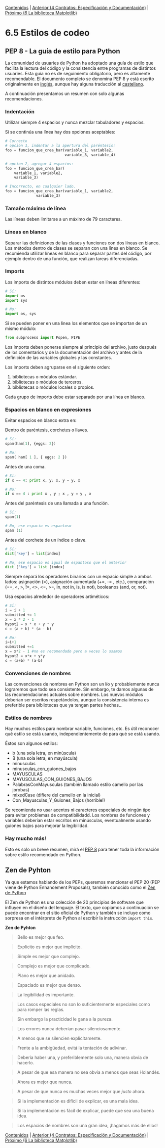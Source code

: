 [Contenidos](../Contenidos.md) \| [Anterior (4 Contratos: Especificación y Documentación)](04_Especificacion_y_Documentacion.md) \| [Próximo (6 La biblioteca Matplotlib)](06_Matplotlib.md)

# 6.5 Estilos de codeo

## PEP 8 - La guía de estilo para Python

La comunidad de usuaries de Python ha adoptado una guía de estilo que facilita la lectura del código y la consistencia entre programas de distintos usuaries. Esta guía no es de seguimiento obligatorio, pero es altamente recomendable. El documento completo se denomina PEP 8 y está escrito originalmente en [inglés](https://www.python.org/dev/peps/pep-0008/), aunque hay alguna traducción al [castellano](http://recursospython.com/pep8es.pdf). 

A continuación presentamos un resumen con solo algunas recomendaciones.

### Indentación
Utilizar siempre 4 espacios y nunca mezclar tabuladores y espacios.

Si se continúa una línea hay dos opciones aceptables:

```python
# Correcto
# opción 1, indentar a la apertura del paréntesis:
foo = funcion_que_crea_bar(variable_1, variable2,
                           variable_3, variable_4)

# opcion 2, agregar 4 espacios:
foo = funcion_que_crea_bar(
    variable_1, variable2,
    variable_3)
```

```python
# Incorrecto, en cualquier lado.
foo = funcion_que_crea_bar(variable_1, variable2,
              variable_3)
```

### Tamaño máximo de línea
Las líneas deben limitarse a un máximo de 79 caracteres.

### Líneas en blanco
Separar las definiciones de las clases y funciones con dos líneas en blanco. Los métodos dentro de clases se separan con una línea en blanco. Se recomienda utilizar líneas en blanco para separar partes del código, por ejemplo dentro de una función, que realizan tareas diferenciadas.

### Imports
Los imports de distintos módulos deben estar en líneas diferentes:

```python
# Sí: 
import os
import sys
```

```python
# No:
import os, sys
```

Sí se pueden poner en una línea los elementos que se importan de un mismo módulo:

```python
from subprocess import Popen, PIPE
```

Los imports deben ponerse siempre al principio del archivo, justo después de los comentarios y de la documentación del archivo y antes de la definición de las variables globales y las constantes.

Los imports deben agruparse en el siguiente orden:

1. bibliotecas o módulos estándar. 
2. bibliotecas o módulos de terceros.
3. bibliotecas o módulos locales o propios.

Cada grupo de imports debe estar separado por una línea en blanco.

### Espacios en blanco en expresiones
Evitar espacios en blanco extra en:

Dentro de paréntesis, corchetes o llaves.
```python
# Sí: 
spam(ham[1], {eggs: 2})
```

```python
# No:  
spam( ham[ 1 ], { eggs: 2 })
```

Antes de una coma.
```python
# Sí: 
if x == 4: print x, y; x, y = y, x 
```

```python
# No: 
if x == 4 : print x , y ; x , y = y , x
```

Antes del paréntesis de una llamada a una función.
```python
# Sí: 
spam(1)
```

```python
# No, ese espacio es espantoso
spam (1)
```

Antes del corchete de un índice o clave.
```python
# Sí: 
dict['key'] = list[index]
```

```python
# No, ese espacio es igual de espantoso que el anterior
dict ['key'] = list [index]
```

Siempre separá los operadores binarios con un espacio simple a ambos lados: asignación (=), asignación aumentada (+=, -= , etc.), comparación (==, <, >, !=, <>, <=, >=, in, not in, is, is not), booleanos (and, or, not).

Usá espacios alrededor de operadores artiméticos:

```python
# Sí:
i = i + 1
submitted += 1
x = x * 2 - 1
hypot2 = x * x + y * y
c = (a + b) * (a - b)
```

```python
# No:
i=i+1
submitted +=1
x = x*2 - 1 #no es recomendado pero a veces lo usamos
hypot2 = x*x + y*y
c = (a+b) * (a-b)
```



### Convenciones de nombres

Las convenciones de nombres en Python son un lío y probablemente nunca lograremos que todo sea consistente. Sin embargo, te damos algunas de las recomendaciones actuales sobre nombres. Los nuevos módulos deberían ser escritos respetándolos, aunque la consistencia interna es preferible para bibliotecas que ya tengan partes hechas...

### Estilos de nombres

Hay muchos estilos para nombrar variable, funciones, etc. Es útil reconocer qué estilo se está usando, independientemente de para qué se está usando.

Éstos son algunos estilos:

* b (una sola letra, en minúscula)
* B (una sola letra, en mayúscula)
* minusculas
* minusculas_con_guiones_bajos
* MAYUSCULAS
* MAYUSCULAS_CON_GUIONES_BAJOS
* PalabrasConMayusculas (también llamado estilo camello por las jorobas)
* mixedCase (difiere del camello en la inicial)
* Con_Mayusculas_Y_Guiones_Bajos (horrible!)

Se recomienda no usar acentos ni caracteres especiales de ningún tipo para evitar problemas de compatibilidadd. Los nombres de funciones y variables deberían estar escritos en minúsculas, eventualmente usando guiones bajos para mejorar la legibilidad. 

### Hay mucho más!

Esto es solo un breve resumen, mirá el [PEP 8](https://www.python.org/dev/peps/pep-0008/) para tener toda la información sobre estilo recomendado en Python.

## Zen de Pyhton

Ya que estamos hablando de los PEPs, queremos mencionar el PEP 20 (PEP viene de Python Enhancement Proposals), también conocido como el [Zen de Python](https://es.wikipedia.org/wiki/Zen_de_Python)

El Zen de Python es una colección de 20 principios de software que influyen en el diseño del lenguaje. El texto, que copiamos a continuación se puede encontrar en el sitio oficial de Python y también se incluye como sorpresa en  el intérprete de Python al escribir la instrucción `import this`.​

**Zen de Pyhton**

>Bello es mejor que feo.

>Explícito es mejor que implícito.

>Simple es mejor que complejo.

>Complejo es mejor que complicado.

>Plano es mejor que anidado.

>Espaciado es mejor que denso.

>La legibilidad es importante.

>Los casos especiales no son lo suficientemente especiales como para romper las reglas.

>Sin embargo la practicidad le gana a la pureza.

>Los errores nunca deberían pasar silenciosamente.

>A menos que se silencien explícitamente.

>Frente a la ambigüedad, evitá la tentación de adivinar.

>Debería haber una, y preferiblemente solo una, manera obvia de hacerlo.

>A pesar de que esa manera no sea obvia a menos que seas Holandés.

>Ahora es mejor que nunca.

>A pesar de que nunca es muchas veces mejor que *justo* ahora.

>Si la implementación es difícil de explicar, es una mala idea.

>Si la implementación es fácil de explicar, puede que sea una buena idea.

>Los espacios de nombres son una gran idea, ¡hagamos más de ellos!



[Contenidos](../Contenidos.md) \| [Anterior (4 Contratos: Especificación y Documentación)](04_Especificacion_y_Documentacion.md) \| [Próximo (6 La biblioteca Matplotlib)](06_Matplotlib.md)

